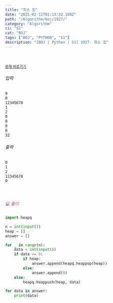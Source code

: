 ```yaml
---
title: "최소 힙"
date: "2021-02-11T01:13:32.169Z"
path: "/Algorithm/boj/1927/"
category: "Algorithm"
ci: "S1"
cat: "BOJ"
tags: ["BOJ", "PYTHON", "S1"]
description: "[BOJ | Python | S1] 1927. 최소 힙"
---
```


<br />

<a href="https://www.acmicpc.net/problem/1927"><small>문제 바로가기</small></a>

###### 입력

```sh
9
0
12345678
1
2
0
0
0
0
32
```

###### 출력

```sh
0
1
2
12345678
0
```

<br />

##### <h5 style="color:#C587AE;">💻 풀이</h5>

```python
import heapq

n = int(input())
heap = []
answer = []

for _ in range(n):
    data = int(input())
    if data == 0:
        if heap:
            answer.append(heapq.heappop(heap))
        else:
            answer.append(0)
    else:
        heapq.heappush(heap, data)

for data in answer:
    print(data)
```

